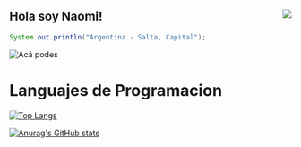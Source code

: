## Hola soy Naomi! <img align="right" src="https://visitor-badge.laobi.icu/badge?page_id=naomipoclava2021">


```java
System.out.println("Argentina - Salta, Capital");
```
![Acá podes](https://volemos.nyc3.digitaloceanspaces.com/blog/wp-content/uploads/2019/05/cafayate06.jpg)

# Languajes de Programacion
[![Top Langs](https://github-readme-stats.vercel.app/api/top-langs/?username=naomipoclava2021&layout=compact&theme=dracula)](https://github.com/naomipoclava2021/github-readme-stats)


[![Anurag's GitHub stats](https://github-readme-stats.vercel.app/api?username=naomipoclava2021&show_icons=true&theme=radical)](https://github.com/naomipoclava2021/github-readme-stats)
